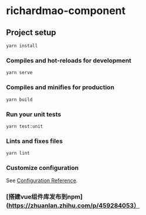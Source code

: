 # richardmao-component

## Project setup
```
yarn install
```

### Compiles and hot-reloads for development
```
yarn serve
```

### Compiles and minifies for production
```
yarn build
```

### Run your unit tests
```
yarn test:unit
```

### Lints and fixes files
```
yarn lint
```

### Customize configuration
See [Configuration Reference](https://www.bilibili.com/video/BV1MS4y1L7QW/?spm_id_from=333.337.search-card.all.click&vd_source=6d3ba8e284afc592a41801122d121ac0).

### [搭建vue组件库发布到npm](https://zhuanlan.zhihu.com/p/459284053）
